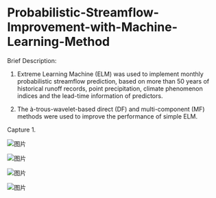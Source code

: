 # Probabilistic-Streamflow-Improvement-with-Machine-Learning-Method


Brief Description:

1. Extreme Learning Machine (ELM) was used to implement monthly probabilistic streamflow prediction, based on more than 50 years of historical runoff records, point precipitation, climate phenomenon indices and the lead-time information of predictors. 

2. The à-trous-wavelet-based direct (DF) and multi-component (MF) methods were used to improve the performance of simple ELM.


Capture 1. 

![图片](https://user-images.githubusercontent.com/26668538/117544496-56817c00-b054-11eb-875e-d8ff9642ea51.png)

![图片](https://user-images.githubusercontent.com/26668538/117544394-d529e980-b053-11eb-8547-38dd40e73cc9.png)

![图片](https://user-images.githubusercontent.com/26668538/117544437-03a7c480-b054-11eb-8619-cee98ff1e625.png)

![图片](https://user-images.githubusercontent.com/26668538/117544443-0aced280-b054-11eb-9339-2e02e8d537e8.png)
